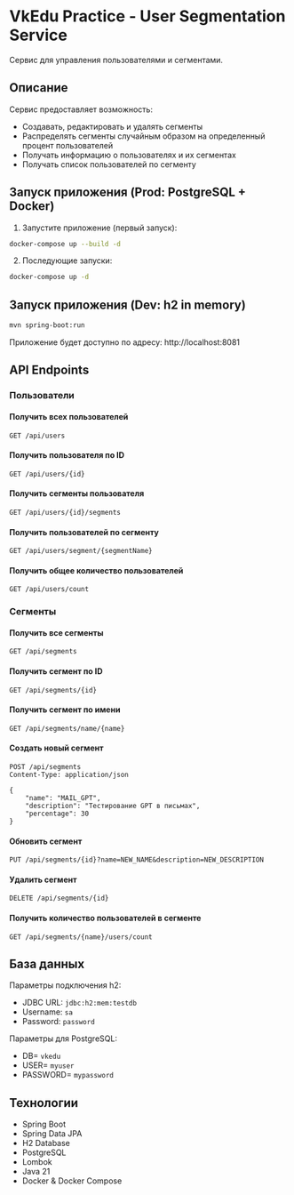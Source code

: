 # VkEdu Practice - User Segmentation Service

Сервис для управления пользователями и сегментами.

## Описание

Сервис предоставляет возможность:
- Создавать, редактировать и удалять сегменты
- Распределять сегменты случайным образом на определенный процент пользователей
- Получать информацию о пользователях и их сегментах
- Получать список пользователей по сегменту

## Запуск приложения (Prod: PostgreSQL + Docker)

1. Запустите приложение (первый запуск):
```bash
docker-compose up --build -d
```
2. Последующие запуски:
```bash
docker-compose up -d
```
## Запуск приложения (Dev: h2 in memory)
```bash
mvn spring-boot:run
```

Приложение будет доступно по адресу: http://localhost:8081

## API Endpoints

### Пользователи

#### Получить всех пользователей
```
GET /api/users
```

#### Получить пользователя по ID
```
GET /api/users/{id}
```

#### Получить сегменты пользователя
```
GET /api/users/{id}/segments
```

#### Получить пользователей по сегменту
```
GET /api/users/segment/{segmentName}
```

#### Получить общее количество пользователей
```
GET /api/users/count
```

### Сегменты

#### Получить все сегменты
```
GET /api/segments
```

#### Получить сегмент по ID
```
GET /api/segments/{id}
```

#### Получить сегмент по имени
```
GET /api/segments/name/{name}
```

#### Создать новый сегмент
```
POST /api/segments
Content-Type: application/json

{
    "name": "MAIL_GPT",
    "description": "Тестирование GPT в письмах",
    "percentage": 30
}
```

#### Обновить сегмент
```
PUT /api/segments/{id}?name=NEW_NAME&description=NEW_DESCRIPTION
```

#### Удалить сегмент
```
DELETE /api/segments/{id}
```

#### Получить количество пользователей в сегменте
```
GET /api/segments/{name}/users/count
```

## База данных 

Параметры подключения h2:

- JDBC URL: `jdbc:h2:mem:testdb`
- Username: `sa`
- Password: `password`

Параметры для PostgreSQL:

- DB= `vkedu`
- USER= `myuser`
- PASSWORD= `mypassword`

## Технологии

- Spring Boot
- Spring Data JPA
- H2 Database
- PostgreSQL
- Lombok
- Java 21
- Docker & Docker Compose